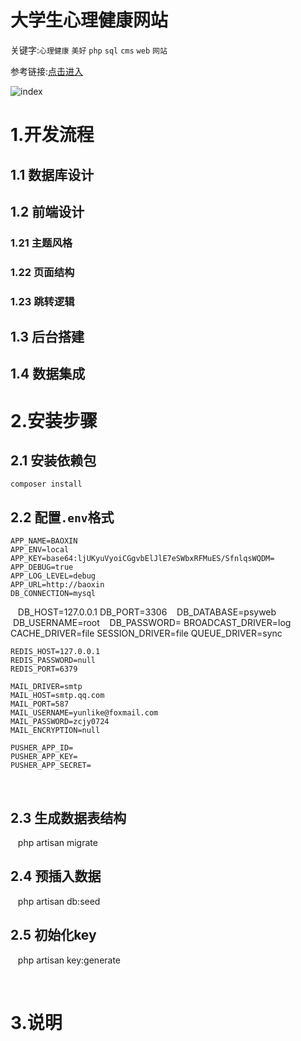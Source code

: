 # 大学生心理健康网站  

关键字:`心理健康` `美好` `php` `sql` `cms` `web` `网站`  

参考链接:[点击进入](http://psy.fh21.com.cn)  

![index](http://www.galaxee.cn/static/PsyWeb/design/%E9%A6%96%E9%A1%B5.png) 

# 1.开发流程

## 1.1 数据库设计

## 1.2 前端设计

### 1.21 主题风格

### 1.22 页面结构

### 1.23 跳转逻辑

## 1.3 后台搭建

## 1.4 数据集成

# 2.安装步骤

## 2.1 安装依赖包  

    composer install  
  
## 2.2 配置`.env`格式  

    APP_NAME=BAOXIN
    APP_ENV=local
    APP_KEY=base64:ljUKyuVyoiCGgvbElJlE7eSWbxRFMuES/SfnlqsWQDM=
    APP_DEBUG=true
    APP_LOG_LEVEL=debug
    APP_URL=http://baoxin
    DB_CONNECTION=mysql
    DB_HOST=127.0.0.1
    DB_PORT=3306
    DB_DATABASE=psyweb
    DB_USERNAME=root
    DB_PASSWORD=
    BROADCAST_DRIVER=log
    CACHE_DRIVER=file
    SESSION_DRIVER=file
    QUEUE_DRIVER=sync

    REDIS_HOST=127.0.0.1
    REDIS_PASSWORD=null
    REDIS_PORT=6379

    MAIL_DRIVER=smtp
    MAIL_HOST=smtp.qq.com
    MAIL_PORT=587
    MAIL_USERNAME=yunlike@foxmail.com
    MAIL_PASSWORD=zcjy0724
    MAIL_ENCRYPTION=null

    PUSHER_APP_ID=
    PUSHER_APP_KEY=
    PUSHER_APP_SECRET=
  
## 2.3 生成数据表结构  

    php artisan migrate  
    
## 2.4 预插入数据 

    php artisan db:seed
   
## 2.5 初始化key
  
    php artisan key:generate
 
  

# 3.说明





